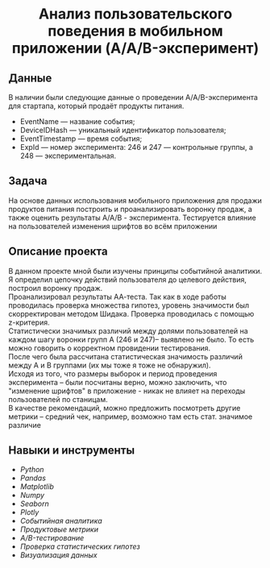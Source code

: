 <h1><center>Анализ пользовательского поведения в мобильном приложении (A/A/B-эксперимент)</center></h1> 


## Данные

В наличии были следующие данные о проведении A/A/B-эксперимента для стартапа, который продаёт продукты питания.
-	EventName — название события;
-	DeviceIDHash — уникальный идентификатор пользователя;
-	EventTimestamp — время события;
-	ExpId — номер эксперимента: 246 и 247 — контрольные группы, а 248 — экспериментальная.


## Задача

На основе данных использования мобильного приложения для продажи продуктов питания построить и проанализировать воронку продаж, а также оценить результаты A/A/B - эксперимента. Тестируется влияние на пользователей изменения шрифтов во всём приложении


## Описание проекта


В данном проекте мной были изучены принципы событийной аналитики. Я определил цепочку действий пользователя до целевого действия, построил воронку продаж.<br>
Проанализировал результаты АА-теста. Так как в ходе работы проводилась проверка множества гипотез, уровень значимости был скорректирован методом Шидака. Проверка проводилась
с помощью z-критерия.<br>
Статистически значимых различий между долями пользователей на каждом шагу воронки групп А (246 и 247)– выявлено не было. То есть можно говорить о корректном провидении тестирования.<br>
После чего была рассчитана статистическая значимость различий между А и В группами (их мы тоже я тоже не обнаружил).<br>
Исходя из того, что размеры выборок и период проведения эксперимента – были посчитаны верно, можно заключить, что "изменение шрифтов" в приложение - никак не влияет на переходы пользователей по станицам.<br>
В качестве рекомендаций, можно предложить посмотреть другие метрики – средний чек, например, возможно там есть стат. значимое различие

## Навыки и инструменты
-	*Python*
-	*Pandas*
-	*Matplotlib*
-	*Numpy*
-	*Seaborn*
-	*Plotly*
-	*Cобытийная аналитика*
-	*Продуктовые метрики*
-	*A/B-тестирование*
-	*Проверка статистических гипотез*
-	*Визуализация данных*


